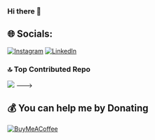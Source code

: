 ### Hi there 👋


<!-- **notmanshi/notmanshi** is a ✨ _special_ ✨ repository because its `README.md` (this file) appears on your GitHub profile. --->


## 🌐 Socials:
[![Instagram](https://img.shields.io/badge/Instagram-%23E4405F.svg?logo=Instagram&logoColor=white)](https://instagram.com/mansipls) [![LinkedIn](https://img.shields.io/badge/LinkedIn-%230077B5.svg?logo=linkedin&logoColor=white)](https://linkedin.com/in/mansipatelkm) 


### 🔝 Top Contributed Repo
![](https://github-contributor-stats.vercel.app/api?username=notmanshi&limit=5&theme=dark&combine_all_yearly_contributions=true) --->

  ## 💰 You can help me by Donating
  [![BuyMeACoffee](https://img.shields.io/badge/Buy%20Me%20a%20Coffee-ffdd00?style=for-the-badge&logo=buy-me-a-coffee&logoColor=black)](https://buymeacoffee.com/mansipls) 



